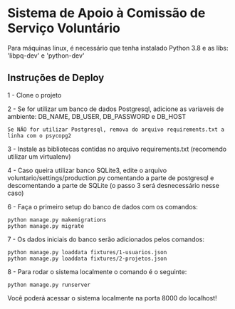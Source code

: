 # Sistema de Apoio à Comissão de Serviço Voluntário

Para máquinas linux, é necessário que tenha instalado Python 3.8 e as libs: 'libpq-dev' e 'python-dev'


## Instruções de Deploy

1 - Clone o projeto

2 - Se for utilizar um banco de dados Postgresql, adicione as variaveis de ambiente: DB_NAME, DB_USER, DB_PASSWORD e DB_HOST

    Se NÃO for utilizar Postgresql, remova do arquivo requirements.txt a linha com o psycopg2

3 - Instale as bibliotecas contidas no arquivo requirements.txt (recomendo utilizar um virtualenv)

4 - Caso queira utilizar banco SQLite3, edite o arquivo voluntario/settings/production.py comentando a parte de postgresql e descomentando a parte de SQLite (o passo 3 será desnecessário nesse caso)

6 - Faça o primeiro setup do banco de dados com os comandos:
```
python manage.py makemigrations
python manage.py migrate
```

7 - Os dados iniciais do banco serão adicionados pelos comandos:
```
python manage.py loaddata fixtures/1-usuarios.json
python manage.py loaddata fixtures/2-projetos.json
```

8 - Para rodar o sistema localmente o comando é o seguinte:
```
python manage.py runserver
```

Você poderá acessar o sistema localmente na porta 8000 do localhost!


